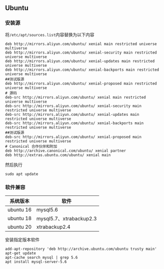 ## Ubuntu

### 安装源

将`/etc/apt/sources.list`内容替换为以下内容

```
deb http://mirrors.aliyun.com/ubuntu/ xenial main restricted universe multiverse
deb http://mirrors.aliyun.com/ubuntu/ xenial-security main restricted universe multiverse
deb http://mirrors.aliyun.com/ubuntu/ xenial-updates main restricted universe multiverse
deb http://mirrors.aliyun.com/ubuntu/ xenial-backports main restricted universe multiverse
##测试版源
deb http://mirrors.aliyun.com/ubuntu/ xenial-proposed main restricted universe multiverse
# 源码
deb-src http://mirrors.aliyun.com/ubuntu/ xenial main restricted universe multiverse
deb-src http://mirrors.aliyun.com/ubuntu/ xenial-security main restricted universe multiverse
deb-src http://mirrors.aliyun.com/ubuntu/ xenial-updates main restricted universe multiverse
deb-src http://mirrors.aliyun.com/ubuntu/ xenial-backports main restricted universe multiverse
##测试版源
deb-src http://mirrors.aliyun.com/ubuntu/ xenial-proposed main restricted universe multiverse
# Canonical 合作伙伴和附加
deb http://archive.canonical.com/ubuntu/ xenial partner
deb http://extras.ubuntu.com/ubuntu/ xenial main
```
然后执行
```
sudo apt update
```

### 软件兼容

| 系统版本  | 软件                    |
| --------- | ----------------------- |
| ubuntu 16 | mysql5.6                |
| ubuntu 18 | mysql5.7、xtrabackup2.3 |
| ubuntu 20 | xtrabackup2.4           |

安装指定版本软件 

```
add-apt-repository 'deb http://archive.ubuntu.com/ubuntu trusty main'
apt-get update
apt-cache search mysql | grep 5.6
apt install mysql-server-5.6
```

